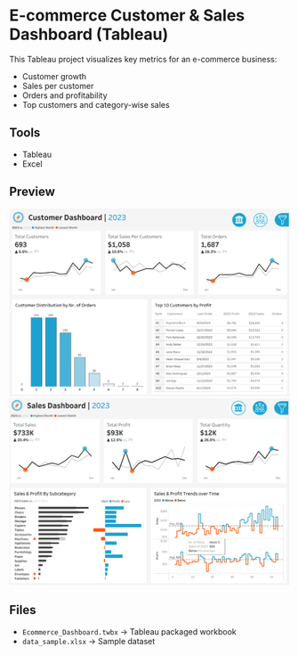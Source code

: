 # E-commerce Customer & Sales Dashboard (Tableau)

This Tableau project visualizes key metrics for an e-commerce business:  
- Customer growth  
- Sales per customer  
- Orders and profitability  
- Top customers and category-wise sales  

## Tools
- Tableau
- Excel

## Preview
![Dashboard Screenshot](Dashboard_Screenshot1.png)
![Dashboard Screenshot](Dashboard_Screenshot2.png)

## Files
- `Ecommerce_Dashboard.twbx` → Tableau packaged workbook  
- `data_sample.xlsx` → Sample dataset  
